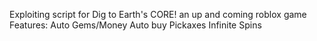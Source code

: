 Exploiting script for Dig to Earth's CORE! an up and coming roblox game
Features:
Auto Gems/Money
Auto buy Pickaxes
Infinite Spins
